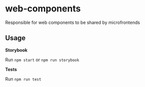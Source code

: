 # web-components

Responsible for web components to be shared by microfrontends

## Usage

**Storybook**

Run `npm start` or `npm run storybook`

**Tests**

Run `npm run test`
